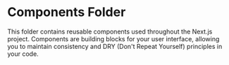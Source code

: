 # Components Folder

This folder contains reusable components used throughout the Next.js project. Components are building blocks for your user interface, allowing you to maintain consistency and DRY (Don't Repeat Yourself) principles in your code.
